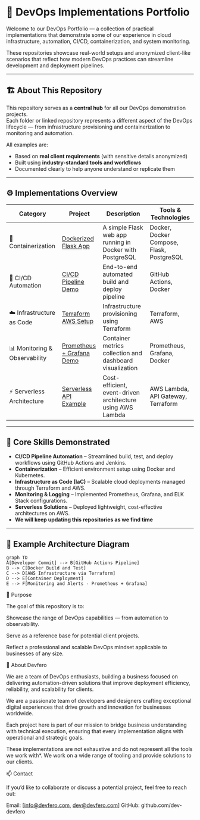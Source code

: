 # 🧭 DevOps Implementations Portfolio

Welcome to our DevOps Portfolio — a collection of practical implementations that demonstrate some of our experience in cloud infrastructure, automation, CI/CD, containerization, and system monitoring.

These repositories showcase real-world setups and anonymized client-like scenarios that reflect how modern DevOps practices can streamline development and deployment pipelines.

---

## 🏗️ About This Repository

This repository serves as a **central hub** for all our DevOps demonstration projects.  
Each folder or linked repository represents a different aspect of the DevOps lifecycle — from infrastructure provisioning and containerization to monitoring and automation.

All examples are:
- Based on **real client requirements** (with sensitive details anonymized)
- Built using **industry-standard tools and workflows**
- Documented clearly to help anyone understand or replicate them

---

## ⚙️ Implementations Overview

| Category | Project | Description | Tools & Technologies |
|-----------|----------|--------------|----------------------|
| 🐳 Containerization | [Dockerized Flask App](./dockerized-flask-app) | A simple Flask web app running in Docker with PostgreSQL | Docker, Docker Compose, Flask, PostgreSQL |
| 🔄 CI/CD Automation | [CI/CD Pipeline Demo](./ci-cd-demo-github-actions) | End-to-end automated build and deploy pipeline | GitHub Actions, Docker |
| ☁️ Infrastructure as Code | [Terraform AWS Setup](./terraform-aws-setup) | Infrastructure provisioning using Terraform | Terraform, AWS |
| 📊 Monitoring & Observability | [Prometheus + Grafana Demo](./prometheus-grafana-monitoring-demo) | Container metrics collection and dashboard visualization | Prometheus, Grafana, Docker |
| ⚡ Serverless Architecture | [Serverless API Example](./serverless-api-demo) | Cost-efficient, event-driven architecture using AWS Lambda | AWS Lambda, API Gateway, Terraform |

---

## 🧰 Core Skills Demonstrated

- **CI/CD Pipeline Automation** – Streamlined build, test, and deploy workflows using GitHub Actions and Jenkins.  
- **Containerization** – Efficient environment setup using Docker and Kubernetes.  
- **Infrastructure as Code (IaC)** – Scalable cloud deployments managed through Terraform and AWS.  
- **Monitoring & Logging** – Implemented Prometheus, Grafana, and ELK Stack configurations.  
- **Serverless Solutions** – Deployed lightweight, cost-effective architectures on AWS.  
- **We will keep updating this repositories as we find time**

---

## 🧩 Example Architecture Diagram

```mermaid
graph TD
A[Developer Commit] --> B[GitHub Actions Pipeline]
B --> C[Docker Build and Test]
C --> D[AWS Infrastructure via Terraform]
D --> E[Container Deployment]
E --> F[Monitoring and Alerts - Prometheus + Grafana]
```

🚀 Purpose

The goal of this repository is to:

Showcase the range of DevOps capabilities — from automation to observability.

Serve as a reference base for potential client projects.

Reflect a professional and scalable DevOps mindset applicable to businesses of any size.


💼 About Devfero

We are a team of DevOps enthusiasts, building a business focused on delivering automation-driven solutions that improve deployment efficiency, reliability, and scalability for clients.

We are a passionate team of developers and designers crafting exceptional digital experiences that drive growth and innovation for businesses worldwide.

Each project here is part of our mission to bridge business understanding with technical execution, ensuring that every implementation aligns with operational and strategic goals.

These implementations are not exhaustive and do not represent all the tools we work with*. We work on a wide range of tooling and provide solutions to our clients. 


📫 Contact

If you’d like to collaborate or discuss a potential project, feel free to reach out:

Email: [info@devfero.com, dev@devfero.com]
GitHub: github.com/dev-devfero